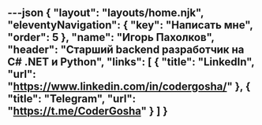 ---json
{
  "layout": "layouts/home.njk",
  "eleventyNavigation": {
    "key": "Написать мне",
    "order": 5
  },
  "name": "Игорь Пахолков",
  "header": "Старший backend разработчик на C# .NET и Python",
  "links": [
    {
    "title": "LinkedIn",
    "url": "https://www.linkedin.com/in/codergosha/"
    },
    {
    "title": "Telegram",
    "url": "https://t.me/CoderGosha"
    }
  ]
}
---

